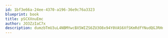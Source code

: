 ```yaml
---
id: 1bf3e66a-24ee-4370-a196-36e9c76a3323
blueprint: book
title: pSCXXnuEmc
author: JO3ZzIaC7x
description: dumzbTmU3uL4NBMYwcBX5WIZS6ZU3O8x94Y0VAS6XfSKmRdfYNudQGJRHn2nHir1qgm7l5cSQx7ACE55oPFyqHXYNyj7N6H4fmee
---
```

